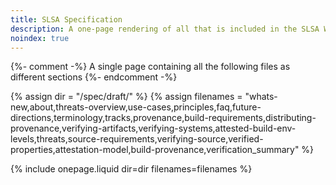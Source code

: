 ```yaml
---
title: SLSA Specification
description: A one-page rendering of all that is included in the SLSA Working Draft.
noindex: true
---
```

{%- comment -%}
A single page containing all the following files as different sections
{%- endcomment -%}

{% assign dir = "/spec/draft/" %}
{% assign filenames = "whats-new,about,threats-overview,use-cases,principles,faq,future-directions,terminology,tracks,provenance,build-requirements,distributing-provenance,verifying-artifacts,verifying-systems,attested-build-env-levels,threats,source-requirements,verifying-source,verified-properties,attestation-model,build-provenance,verification_summary" %}

{% include onepage.liquid dir=dir filenames=filenames %}
